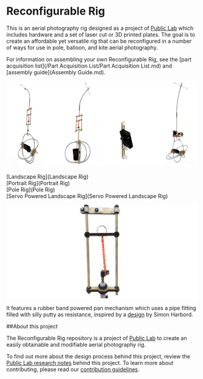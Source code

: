 # Reconfigurable Rig

This is an aerial photography rig designed as a project of [Public Lab](http://www.publiclab.org) which includes hardware and a set of laser cut or 3D printed plates. The goal is to create an affordable yet versatile rig that can be reconfigured in a number of ways for use in pole, balloon, and kite aerial photography.

For information on assembling your own Reconfigurable Rig, see the [part acquisition list](/Part Acquisition List/Part Acquisition List.md) and [assembly guide](Assembly Guide.md).

![ReconfigurableRigConfigurationRenders.png](/Assembly_Guide_Pictures/ReconfigurableRigConfigurationRenders.png)

[Landscape Rig](Landscape Rig)  
[Portrait Rig](Portrait Rig)  
[Pole Rig](Pole Rig)  
[Servo Powered Landscape Rig](Servo Powered Landscape Rig)



![RubberBandUsage.png](/Assembly_Guide_Pictures/RubberBandUsage.png)


It features a rubber band powered pan mechanism which uses a pipe fitting filled with silly putty as resistance, inspired by a [design](https://billboyheritagesurvey.wordpress.com/2013/01/30/the-simon-harbord-silly-putty-sp-rig/) by Simon Harbord.

##About this project

The Reconfigurable Rig repository is a project of [Public Lab](http://www.publiclab.org) to create an easily obtainable and modifiable aerial photography rig.

To find out more about the design process behind this project, review the [Public Lab research notes](https://publiclab.org/profile/ranon) behind this project. To learn more about contributing, please read our [contribution guidelines](https://github.com/mathewlippincott/TALA/blob/master/CONTRIBUTE.md). 